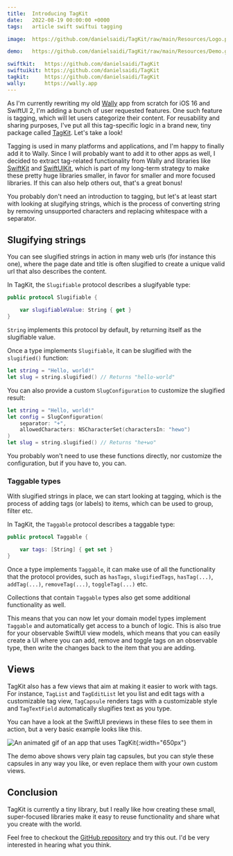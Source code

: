 ```yaml
---
title:  Introducing TagKit
date:   2022-08-19 00:00:00 +0000
tags:   article swift swiftui tagging 

image:  https://github.com/danielsaidi/TagKit/raw/main/Resources/Logo.png

demo:   https://github.com/danielsaidi/TagKit/raw/main/Resources/Demo.gif

swiftkit:   https://github.com/danielsaidi/TagKit
swiftuikit: https://github.com/danielsaidi/TagKit
tagkit:     https://github.com/danielsaidi/TagKit
wally:      https://wally.app
---
```


As I'm currently rewriting my old [Wally]({{page.wally}}) app from scratch for iOS 16 and SwiftUI 2, I'm adding a bunch of user requested features. One such feature is tagging, which will let users categorize their content. For reusability and sharing purposes, I've put all this tag-specific logic in a brand new, tiny package called [TagKit]({{page.tagkit}}). Let's take a look!

Tagging is used in many platforms and applications, and I'm happy to finally add it to Wally. Since I will probably want to add it to other apps as well, I decided to extract tag-related functionality from Wally and libraries like [SwiftKit]({{page.swiftkit}}) and [SwiftUIKit]({{page.swiftuikit}}), which is part of my long-term strategy to make these pretty huge libraries smaller, in favor for smaller and more focused libraries. If this can also help others out, that's a great bonus!

You probably don't need an introduction to tagging, but let's at least start with looking at slugifying strings, which is the process of converting string by removing unsupported characters and replacing whitespace with a separator.


## Slugifying strings

You can see slugified strings in action in many web urls (for instance this one), where the page date and title is often slugified to create a unique valid url that also describes the content.

In TagKit, the ``Slugifiable`` protocol describes a slugifyable type:

```swift
public protocol Slugifiable {

    var slugifiableValue: String { get }
}
```

`String` implements this protocol by default, by returning itself as the slugifiable value.

Once a type implements ``Slugifiable``, it can be slugified with the `slugified()` function:

```swift
let string = "Hello, world!"
let slug = string.slugified() // Returns "hello-world"
```

You can also provide a custom ``SlugConfiguration`` to customize the slugified result:

```swift
let string = "Hello, world!"
let config = SlugConfiguration(
    separator: "+",
    allowedCharacters: NSCharacterSet(charactersIn: "hewo")
)
let slug = string.slugified() // Returns "he+wo"
```

You probably won't need to use these functions directly, nor customize the configuration, but if you have to, you can.


### Taggable types

With slugified strings in place, we can start looking at tagging, which is the process of adding tags (or labels) to items, which can be used to group, filter etc.

In TagKit, the ``Taggable`` protocol describes a taggable type:

```swift
public protocol Taggable {

    var tags: [String] { get set }
}
```

Once a type implements ``Taggable``, it can make use of all the functionality that the protocol provides, such as `hasTags`, `slugifiedTags`, `hasTag(...)`, `addTag(...)`, `removeTag(...)`, `toggleTag(...)` etc. 

Collections that contain ``Taggable`` types also get some additional functionality as well.

This means that you can now let your domain model types implement ``Taggable`` and automatically get access to a bunch of logic. This is also true for your observable SwiftUI view models, which means that you can easily create a UI where you can add, remove and toggle tags on an observable type, then write the changes back to the item that you are adding.


## Views

TagKit also has a few views that aim at making it easier to work with tags. For instance, ``TagList`` and ``TagEditList`` let you list and edit tags with a customizable tag view, ``TagCapsule`` renders tags with a customizable style and ``TagTextField`` automatically slugifies text as you type.

You can have a look at the SwiftUI previews in these files to see them in action, but a very basic example looks like this.

![An animated gif of an app that uses TagKit]({{page.demo}}){:width="650px"}

The demo above shows very plain tag capsules, but you can style these capsules in any way you like, or even replace them with your own custom views.


## Conclusion

TagKit is currently a tiny library, but I really like how creating these small, super-focused libraries make it easy to reuse functionality and share what you create with the world. 

Feel free to checkout the [GitHub repository]({{page.tagkit}}) and try this out. I'd be very interested in hearing what you think.